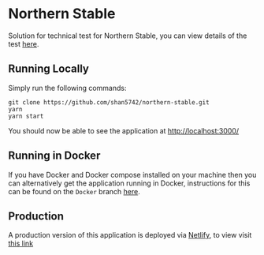 # Northern Stable

Solution for technical test for Northern Stable, you can view details of the test [here](https://github.com/Northern-Stable/Front-End-Tech-Test).

## Running Locally

Simply run the following commands:

```
git clone https://github.com/shan5742/northern-stable.git
yarn
yarn start
```

You should now be able to see the application at <http://localhost:3000/>

## Running in Docker

If you have Docker and Docker compose installed on your machine then you can alternatively get the application running in Docker, instructions for this can be found on the `Docker` branch [here](https://github.com/shan5742/northern-stable/tree/docker).

## Production

A production version of this application is deployed via [Netlify](https://www.netlify.com/), to view visit [this link](https://www.netlify.com/)

